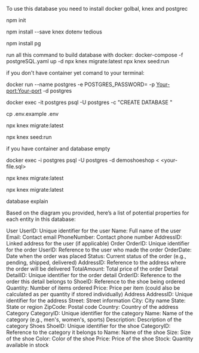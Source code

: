 To use this database you need to install docker golbal, knex and postgrec

npm init

npm install --save knex dotenv tedious

npm install pg

run all this command to build database with docker:
docker-compose -f postgreSQL.yaml up -d
npx knex migrate:latest
npx knex seed:run

if you don't have container yet
comand to your terminal: 

docker run --name postgres -e POSTGRES_PASSWORD=<Your-password> -p <Your-port:Your-port> -d postgres

docker exec -it postgres psql -U postgres -c "CREATE DATABASE <Your-nameshop>" 

cp .env.example .env

npx knex migrate:latest

npx knex seed:run



if you have container and database empty

docker exec -i postgres psql -U postgres -d demoshoeshop < <your-file.sql>

npx knex migrate:latest

npx knex migrate:latest


database explain

Based on the diagram you provided, here’s a list of potential properties for each entity in this database:

User
UserID: Unique identifier for the user
Name: Full name of the user
Email: Contact email
PhoneNumber: Contact phone number
AddressID: Linked address for the user (if applicable)
Order
OrderID: Unique identifier for the order
UserID: Reference to the user who made the order
OrderDate: Date when the order was placed
Status: Current status of the order (e.g., pending, shipped, delivered)
AddressID: Reference to the address where the order will be delivered
TotalAmount: Total price of the order
Detail
DetailID: Unique identifier for the order detail
OrderID: Reference to the order this detail belongs to
ShoeID: Reference to the shoe being ordered
Quantity: Number of items ordered
Price: Price per item (could also be calculated as per quantity if stored individually)
Address
AddressID: Unique identifier for the address
Street: Street information
City: City name
State: State or region
ZipCode: Postal code
Country: Country of the address
Category
CategoryID: Unique identifier for the category
Name: Name of the category (e.g., men's, women's, sports)
Description: Description of the category
Shoes
ShoeID: Unique identifier for the shoe
CategoryID: Reference to the category it belongs to
Name: Name of the shoe
Size: Size of the shoe
Color: Color of the shoe
Price: Price of the shoe
Stock: Quantity available in stock